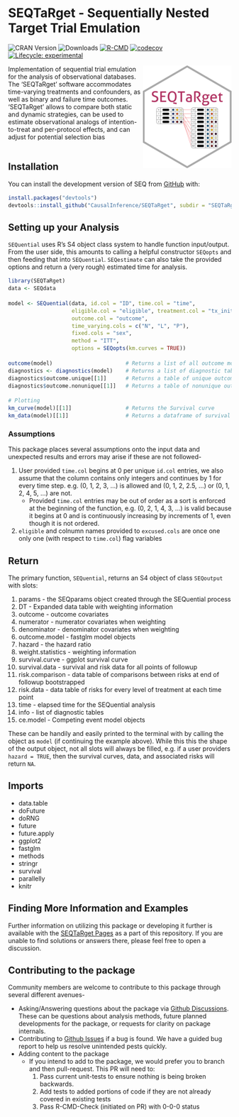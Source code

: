 
<!-- README.md is generated from README.Rmd. Please edit that file -->

# SEQTaRget - Sequentially Nested Target Trial Emulation

<!-- badges: start -->

![CRAN Version](https://www.r-pkg.org/badges/version/SEQTaRget)
![Downloads](https://cranlogs.r-pkg.org/badges/grand-total/SEQTaRget)
[![R-CMD](https://github.com/CausalInference/SEQTaRget/actions/workflows/R-CMD-check.yaml/badge.svg)](https://github.com/CausalInference/SEQTaRget/actions/workflows/R-CMD-check.yaml)
[![codecov](https://codecov.io/gh/CausalInference/SEQTaRget/graph/badge.svg?token=MHEN30AF08)](https://app.codecov.io/gh/CausalInference/SEQTaRget)
[![Lifecycle:
experimental](https://img.shields.io/badge/lifecycle-experimental-orange.svg)](https://lifecycle.r-lib.org/articles/stages.html#experimental)

<!-- badges: end -->

<img src="https://github.com/CausalInference/SEQTaRget/blob/main/SEQ.png" align="right" style="float" width="200"/>

Implementation of sequential trial emulation for the analysis of
observational databases. The ‘SEQTaRget’ software accommodates
time-varying treatments and confounders, as well as binary and failure
time outcomes. ‘SEQTaRget’ allows to compare both static and dynamic
strategies, can be used to estimate observational analogs of
intention-to-treat and per-protocol effects, and can adjust for
potential selection bias <br/> <br/>

## Installation

You can install the development version of SEQ from
[GitHub](https://github.com/) with:

``` r
install.packages("devtools")
devtools::install_github("CausalInference/SEQTaRget", subdir = "SEQTaRget")
```

## Setting up your Analysis

`SEQuential` uses R’s S4 object class system to handle function
input/output. From the user side, this amounts to calling a helpful
constructor `SEQopts` and then feeding that into `SEQuential`.
`SEQestimate` can also take the provided options and return a (very
rough) estimated time for analysis.

``` r
library(SEQTaRget)
data <- SEQdata

model <- SEQuential(data, id.col = "ID", time.col = "time",
                    eligible.col = "eligible", treatment.col = "tx_init", 
                    outcome.col = "outcome", 
                    time_varying.cols = c("N", "L", "P"),
                    fixed.cols = "sex",
                    method = "ITT",
                    options = SEQopts(km.curves = TRUE))

outcome(model)                       # Returns a list of all outcome models as S3 fastglm objects over the course of bootstrapping
diagnostics <- diagnostics(model)    # Returns a list of diagnostic tables
diagnostics$outcome.unique[[1]]      # Returns a table of unique outcomes
diagnostics$outcome.nonunique[[1]]   # Returns a table of nonunique outcomes

# Plotting
km_curve(model)[[1]]                 # Returns the Survival curve
km_data(model)[[1]]                  # Returns a dataframe of survival data in long-format for other analysis/plotting
```

### Assumptions

This package places several assumptions onto the input data and
unexpected results and errors may arise if these are not followed-

1.  User provided `time.col` begins at 0 per unique `id.col` entries, we
    also assume that the column contains only integers and continues by
    1 for every time step. e.g. (0, 1, 2, 3, …) is allowed and (0, 1, 2,
    2.5, …) or (0, 1, 2, 4, 5, …) are not.
    - Provided `time.col` entries may be out of order as a sort is
      enforced at the beginning of the function, e.g. (0, 2, 1, 4, 3, …)
      is valid because it begins at 0 and is continuously increasing by
      increments of 1, even though it is not ordered.
2.  `eligible` and colnumn names provided to `excused.cols` are once one
    only one (with respect to `time.col`) flag variables

## Return

The primary function, `SEQuential`, returns an S4 object of class
`SEQoutput` with slots:

1.  params - the SEQparams object created through the SEQuential process
2.  DT - Expanded data table with weighting information
3.  outcome - outcome covariates
4.  numerator - numerator covariates when weighting
5.  denominator - denominator covariates when weighting
6.  outcome.model - fastglm model objects
7.  hazard - the hazard ratio
8.  weight.statistics - weighting information
9.  survival.curve - ggplot survival curve
10. survival.data - survival and risk data for all points of followup
11. risk.comparison - data table of comparisons between risks at end of
    followup bootstrapped
12. risk.data - data table of risks for every level of treatment at each
    time point
13. time - elapsed time for the SEQuential analysis
14. info - list of diagnostic tables
15. ce.model - Competing event model objects

These can be handily and easily printed to the terminal with by calling
the object as `model` (if continuing the example above). While this this
the shape of the output object, not all slots will always be filled,
e.g. if a user providers `hazard = TRUE`, then the survival curves,
data, and associated risks will return `NA`.

## Imports

- data.table
- doFuture
- doRNG
- future
- future.apply
- ggplot2
- fastglm
- methods
- stringr
- survival
- parallelly
- knitr

## Finding More Information and Examples

Further information on utilizing this package or developing it further
is available with the [SEQTaRget
Pages](https://causalinference.github.io/SEQTaRget/) as a part of this
repository. If you are unable to find solutions or answers there, please
feel free to open a discussion.

## Contributing to the package

Community members are welcome to contribute to this package through
several different avenues-

- Asking/Answering questions about the package via [Github
  Discussions](https://github.com/CausalInference/SEQTaRget/discussions/categories/q-a).
  These can be questions about analysis methods, future planned
  developments for the package, or requests for clarity on package
  internals.
- Contributing to [Github
  Issues](https://github.com/CausalInference/SEQTaRget/issues) if a bug
  is found. We have a guided bug report to help us resolve unintended
  pests quickly.
- Adding content to the package
  - If you intend to add to the package, we would prefer you to branch
    and then pull-request. This PR will need to:
    1.  Pass current unit-tests to ensure nothing is being broken
        backwards.
    2.  Add tests to added portions of code if they are not already
        covered in existing tests
    3.  Pass R-CMD-Check (initiated on PR) with 0-0-0 status
